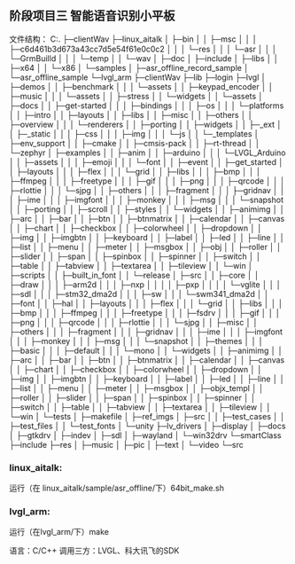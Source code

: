 ## 阶段项目三 智能语音识别小平板

文件结构：
C:.
├─clientWav
├─linux_aitalk
│  ├─bin
│  │  ├─msc
│  │  │  ├─c6d461b3d673a43cc7d5e54f61e0c0c2
│  │  │  └─res
│  │  │      └─asr
│  │  │          └─GrmBuilld
│  │  │              └─temp
│  │  └─wav
│  ├─doc
│  ├─include
│  ├─libs
│  │  ├─x64
│  │  └─x86
│  └─samples
│      ├─asr_offline_record_sample
│      └─asr_offline_sample
└─lvgl_arm
    ├─clientWav
    ├─lib
    ├─login
    ├─lvgl
    │  ├─demos
    │  │  ├─benchmark
    │  │  │  └─assets
    │  │  ├─keypad_encoder
    │  │  ├─music
    │  │  │  └─assets
    │  │  ├─stress
    │  │  └─widgets
    │  │      └─assets
    │  ├─docs
    │  │  ├─get-started
    │  │  │  ├─bindings
    │  │  │  ├─os
    │  │  │  └─platforms
    │  │  ├─intro
    │  │  ├─layouts
    │  │  ├─libs
    │  │  ├─misc
    │  │  ├─others
    │  │  ├─overview
    │  │  │  └─renderers
    │  │  ├─porting
    │  │  ├─widgets
    │  │  ├─_ext
    │  │  ├─_static
    │  │  │  ├─css
    │  │  │  ├─img
    │  │  │  └─js
    │  │  └─_templates
    │  ├─env_support
    │  │  ├─cmake
    │  │  ├─cmsis-pack
    │  │  ├─rt-thread
    │  │  └─zephyr
    │  ├─examples
    │  │  ├─anim
    │  │  ├─arduino
    │  │  │  └─LVGL_Arduino
    │  │  ├─assets
    │  │  │  ├─emoji
    │  │  │  └─font
    │  │  ├─event
    │  │  ├─get_started
    │  │  ├─layouts
    │  │  │  ├─flex
    │  │  │  └─grid
    │  │  ├─libs
    │  │  │  ├─bmp
    │  │  │  ├─ffmpeg
    │  │  │  ├─freetype
    │  │  │  ├─gif
    │  │  │  ├─png
    │  │  │  ├─qrcode
    │  │  │  ├─rlottie
    │  │  │  └─sjpg
    │  │  ├─others
    │  │  │  ├─fragment
    │  │  │  ├─gridnav
    │  │  │  ├─ime
    │  │  │  ├─imgfont
    │  │  │  ├─monkey
    │  │  │  ├─msg
    │  │  │  └─snapshot
    │  │  ├─porting
    │  │  ├─scroll
    │  │  ├─styles
    │  │  └─widgets
    │  │      ├─animimg
    │  │      ├─arc
    │  │      ├─bar
    │  │      ├─btn
    │  │      ├─btnmatrix
    │  │      ├─calendar
    │  │      ├─canvas
    │  │      ├─chart
    │  │      ├─checkbox
    │  │      ├─colorwheel
    │  │      ├─dropdown
    │  │      ├─img
    │  │      ├─imgbtn
    │  │      ├─keyboard
    │  │      ├─label
    │  │      ├─led
    │  │      ├─line
    │  │      ├─list
    │  │      ├─menu
    │  │      ├─meter
    │  │      ├─msgbox
    │  │      ├─obj
    │  │      ├─roller
    │  │      ├─slider
    │  │      ├─span
    │  │      ├─spinbox
    │  │      ├─spinner
    │  │      ├─switch
    │  │      ├─table
    │  │      ├─tabview
    │  │      ├─textarea
    │  │      ├─tileview
    │  │      └─win
    │  ├─scripts
    │  │  ├─built_in_font
    │  │  └─release
    │  ├─src
    │  │  ├─core
    │  │  ├─draw
    │  │  │  ├─arm2d
    │  │  │  ├─nxp
    │  │  │  │  ├─pxp
    │  │  │  │  └─vglite
    │  │  │  ├─sdl
    │  │  │  ├─stm32_dma2d
    │  │  │  ├─sw
    │  │  │  └─swm341_dma2d
    │  │  ├─font
    │  │  ├─hal
    │  │  ├─layouts
    │  │  │  ├─flex
    │  │  │  └─grid
    │  │  ├─libs
    │  │  │  ├─bmp
    │  │  │  ├─ffmpeg
    │  │  │  ├─freetype
    │  │  │  ├─fsdrv
    │  │  │  ├─gif
    │  │  │  ├─png
    │  │  │  ├─qrcode
    │  │  │  ├─rlottie
    │  │  │  └─sjpg
    │  │  ├─misc
    │  │  ├─others
    │  │  │  ├─fragment
    │  │  │  ├─gridnav
    │  │  │  ├─ime
    │  │  │  ├─imgfont
    │  │  │  ├─monkey
    │  │  │  ├─msg
    │  │  │  └─snapshot
    │  │  ├─themes
    │  │  │  ├─basic
    │  │  │  ├─default
    │  │  │  └─mono
    │  │  └─widgets
    │  │      ├─animimg
    │  │      ├─arc
    │  │      ├─bar
    │  │      ├─btn
    │  │      ├─btnmatrix
    │  │      ├─calendar
    │  │      ├─canvas
    │  │      ├─chart
    │  │      ├─checkbox
    │  │      ├─colorwheel
    │  │      ├─dropdown
    │  │      ├─img
    │  │      ├─imgbtn
    │  │      ├─keyboard
    │  │      ├─label
    │  │      ├─led
    │  │      ├─line
    │  │      ├─list
    │  │      ├─menu
    │  │      ├─meter
    │  │      ├─msgbox
    │  │      ├─objx_templ
    │  │      ├─roller
    │  │      ├─slider
    │  │      ├─span
    │  │      ├─spinbox
    │  │      ├─spinner
    │  │      ├─switch
    │  │      ├─table
    │  │      ├─tabview
    │  │      ├─textarea
    │  │      ├─tileview
    │  │      └─win
    │  └─tests
    │      ├─makefile
    │      ├─ref_imgs
    │      ├─src
    │      │  ├─test_cases
    │      │  ├─test_files
    │      │  └─test_fonts
    │      └─unity
    ├─lv_drivers
    │  ├─display
    │  ├─docs
    │  ├─gtkdrv
    │  ├─indev
    │  ├─sdl
    │  ├─wayland
    │  └─win32drv
    └─smartClass
        ├─include
        ├─res
        │  ├─music
        │  ├─pic
        │  ├─text
        │  └─video
        └─src
        
### linux_aitalk:
运行（在 linux_aitalk/sample/asr_offline/下）64bit_make.sh

### lvgl_arm:
运行（在lvgl_arm/下）make

语言：C/C++
调用三方：LVGL、科大讯飞的SDK



